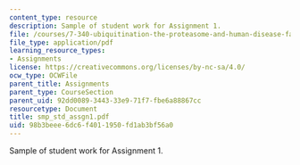 ```yaml
---
content_type: resource
description: Sample of student work for Assignment 1.
file: /courses/7-340-ubiquitination-the-proteasome-and-human-disease-fall-2004/98b3beee6dc6f4011950fd1ab3bf56a0_smp_std_assgn1.pdf
file_type: application/pdf
learning_resource_types:
- Assignments
license: https://creativecommons.org/licenses/by-nc-sa/4.0/
ocw_type: OCWFile
parent_title: Assignments
parent_type: CourseSection
parent_uid: 92dd0089-3443-33e9-71f7-fbe6a88867cc
resourcetype: Document
title: smp_std_assgn1.pdf
uid: 98b3beee-6dc6-f401-1950-fd1ab3bf56a0
---
```

Sample of student work for Assignment 1.